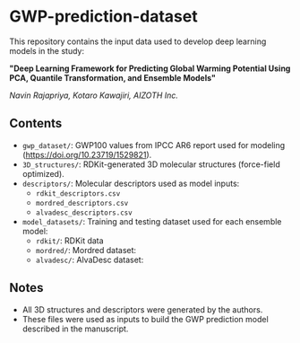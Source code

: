 # GWP-prediction-dataset

This repository contains the input data used to develop deep learning models in the study:

**"Deep Learning Framework for Predicting Global Warming Potential Using PCA, Quantile Transformation, and Ensemble Models"** 

*Navin Rajapriya, Kotaro Kawajiri, AIZOTH Inc.*

## Contents

- `gwp_dataset/`: GWP100 values from IPCC AR6 report used for modeling (https://doi.org/10.23719/1529821).
- `3D_structures/`: RDKit-generated 3D molecular structures (force-field optimized).
- `descriptors/`: Molecular descriptors used as model inputs:
  - `rdkit_descriptors.csv`
  - `mordred_descriptors.csv`
  - `alvadesc_descriptors.csv`
- `model_datasets/`: Training and testing dataset used for each ensemble model:
  - `rdkit/`: RDKit data
  - `mordred/`: Mordred dataset:
  - `alvadesc/`: AlvaDesc dataset:

## Notes

- All 3D structures and descriptors were generated by the authors.
- These files were used as inputs to build the GWP prediction model described in the manuscript.

